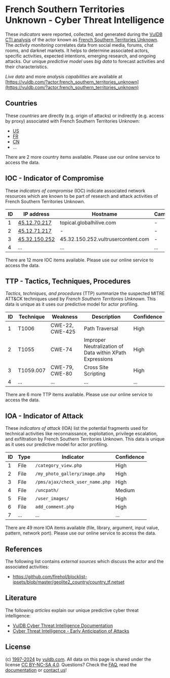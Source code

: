 # French Southern Territories Unknown - Cyber Threat Intelligence

These _indicators_ were reported, collected, and generated during the [VulDB CTI analysis](https://vuldb.com/?kb.cti) of the actor known as [French Southern Territories Unknown](https://vuldb.com/?actor.french_southern_territories_unknown). The _activity monitoring_ correlates data from social media, forums, chat rooms, and darknet markets. It helps to determine associated actors, specific activities, expected intentions, emerging research, and ongoing attacks. Our unique _predictive model_ uses _big data_ to forecast activities and their characteristics.

_Live data_ and more _analysis capabilities_ are available at [https://vuldb.com/?actor.french_southern_territories_unknown](https://vuldb.com/?actor.french_southern_territories_unknown)

## Countries

These _countries_ are directly (e.g. origin of attacks) or indirectly (e.g. access by proxy) associated with French Southern Territories Unknown:

* [US](https://vuldb.com/?country.us)
* [FR](https://vuldb.com/?country.fr)
* [CN](https://vuldb.com/?country.cn)
* ...

There are 2 more country items available. Please use our online service to access the data.

## IOC - Indicator of Compromise

These _indicators of compromise_ (IOC) indicate associated network resources which are known to be part of research and attack activities of French Southern Territories Unknown.

ID | IP address | Hostname | Campaign | Confidence
-- | ---------- | -------- | -------- | ----------
1 | [45.12.70.217](https://vuldb.com/?ip.45.12.70.217) | topical.globalhilive.com | - | High
2 | [45.12.71.217](https://vuldb.com/?ip.45.12.71.217) | - | - | High
3 | [45.32.150.252](https://vuldb.com/?ip.45.32.150.252) | 45.32.150.252.vultrusercontent.com | - | Medium
4 | ... | ... | ... | ...

There are 12 more IOC items available. Please use our online service to access the data.

## TTP - Tactics, Techniques, Procedures

_Tactics, techniques, and procedures_ (TTP) summarize the suspected MITRE ATT&CK techniques used by _French Southern Territories Unknown_. This data is unique as it uses our predictive model for actor profiling.

ID | Technique | Weakness | Description | Confidence
-- | --------- | -------- | ----------- | ----------
1 | T1006 | CWE-22, CWE-425 | Path Traversal | High
2 | T1055 | CWE-74 | Improper Neutralization of Data within XPath Expressions | High
3 | T1059.007 | CWE-79, CWE-80 | Cross Site Scripting | High
4 | ... | ... | ... | ...

There are 6 more TTP items available. Please use our online service to access the data.

## IOA - Indicator of Attack

These _indicators of attack_ (IOA) list the potential fragments used for technical activities like reconnaissance, exploitation, privilege escalation, and exfiltration by French Southern Territories Unknown. This data is unique as it uses our predictive model for actor profiling.

ID | Type | Indicator | Confidence
-- | ---- | --------- | ----------
1 | File | `/category_view.php` | High
2 | File | `/my_photo_gallery/image.php` | High
3 | File | `/pms/ajax/check_user_name.php` | High
4 | File | `/uncpath/` | Medium
5 | File | `/user_images/` | High
6 | File | `add_comment.php` | High
7 | ... | ... | ...

There are 49 more IOA items available (file, library, argument, input value, pattern, network port). Please use our online service to access the data.

## References

The following list contains _external sources_ which discuss the actor and the associated activities:

* https://github.com/firehol/blocklist-ipsets/blob/master/geolite2_country/country_tf.netset

## Literature

The following _articles_ explain our unique predictive cyber threat intelligence:

* [VulDB Cyber Threat Intelligence Documentation](https://vuldb.com/?kb.cti)
* [Cyber Threat Intelligence - Early Anticipation of Attacks](https://www.scip.ch/en/?labs.20201022)

## License

(c) [1997-2024](https://vuldb.com/?kb.changelog) by [vuldb.com](https://vuldb.com/?kb.about). All data on this page is shared under the license [CC BY-NC-SA 4.0](https://creativecommons.org/licenses/by-nc-sa/4.0/). Questions? Check the [FAQ](https://vuldb.com/?kb.faq), read the [documentation](https://vuldb.com/?kb) or [contact us](https://vuldb.com/?contact)!
